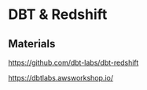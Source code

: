  # DBT & Redshift



## Materials

https://github.com/dbt-labs/dbt-redshift

https://dbtlabs.awsworkshop.io/
